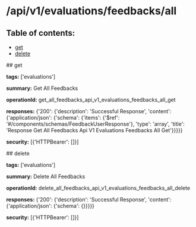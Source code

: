 # /api/v1/evaluations/feedbacks/all

## Table of contents:
- [get](#get)
- [delete](#delete)

<a name="get" />
## get

**tags:** ['evaluations']

**summary:** Get All Feedbacks

**operationId:** get_all_feedbacks_api_v1_evaluations_feedbacks_all_get

**responses:** {'200': {'description': 'Successful Response', 'content': {'application/json': {'schema': {'items': {'$ref': '#/components/schemas/FeedbackUserResponse'}, 'type': 'array', 'title': 'Response Get All Feedbacks Api V1 Evaluations Feedbacks All Get'}}}}}

**security:** [{'HTTPBearer': []}]

<a name="delete" />
## delete

**tags:** ['evaluations']

**summary:** Delete All Feedbacks

**operationId:** delete_all_feedbacks_api_v1_evaluations_feedbacks_all_delete

**responses:** {'200': {'description': 'Successful Response', 'content': {'application/json': {'schema': {}}}}}

**security:** [{'HTTPBearer': []}]

